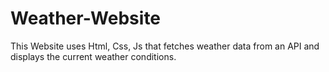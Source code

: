 # Weather-Website
This Website uses Html, Css, Js that
fetches weather data from an API and
displays the current weather conditions.
